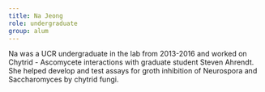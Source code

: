 ```yaml
---
title: Na Jeong
role: undergraduate
group: alum
---
```


Na was a UCR undergraduate in the lab from 2013-2016 and worked on Chytrid - Ascomycete interactions with graduate student Steven Ahrendt. She helped develop and test assays for groth inhibition of Neurospora and Saccharomyces by chytrid fungi.
